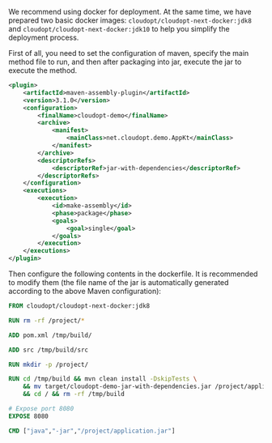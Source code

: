 We recommend using docker for deployment. At the same time, we have prepared two basic docker images: `cloudopt/cloudopt-next-docker:jdk8` and `cloudopt/cloudopt-next-docker:jdk10` to help you simplify the deployment process.

First of all, you need to set the configuration of maven, specify the main method file to run, and then after packaging into jar, execute the jar to execute the method.
````xml
<plugin>
    <artifactId>maven-assembly-plugin</artifactId>
    <version>3.1.0</version>
    <configuration>
        <finalName>cloudopt-demo</finalName>
        <archive>
            <manifest>
                <mainClass>net.cloudopt.demo.AppKt</mainClass>
            </manifest>
        </archive>
        <descriptorRefs>
            <descriptorRef>jar-with-dependencies</descriptorRef>
        </descriptorRefs>
    </configuration>
    <executions>
        <execution>
            <id>make-assembly</id>
            <phase>package</phase>
            <goals>
                <goal>single</goal>
            </goals>
        </execution>
    </executions>
</plugin>
````

Then configure the following contents in the dockerfile. It is recommended to modify them (the file name of the jar is automatically generated according to the above Maven configuration):

````dockerfile
FROM cloudopt/cloudopt-next-docker:jdk8

RUN rm -rf /project/*

ADD pom.xml /tmp/build/

ADD src /tmp/build/src

RUN mkdir -p /project/

RUN cd /tmp/build && mvn clean install -DskipTests \
    && mv target/cloudopt-demo-jar-with-dependencies.jar /project/application.jar \
    && cd / && rm -rf /tmp/build

# Expose port 8080
EXPOSE 8080

CMD ["java","-jar","/project/application.jar"]


````